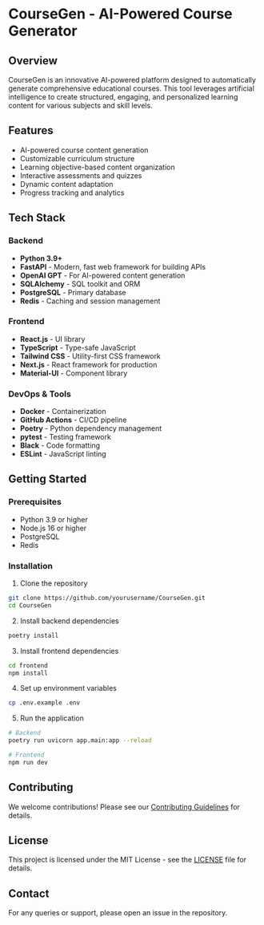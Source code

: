 # CourseGen - AI-Powered Course Generator

## Overview
CourseGen is an innovative AI-powered platform designed to automatically generate comprehensive educational courses. This tool leverages artificial intelligence to create structured, engaging, and personalized learning content for various subjects and skill levels.

## Features
- AI-powered course content generation
- Customizable curriculum structure
- Learning objective-based content organization
- Interactive assessments and quizzes
- Dynamic content adaptation
- Progress tracking and analytics

## Tech Stack

### Backend
- **Python 3.9+**
- **FastAPI** - Modern, fast web framework for building APIs
- **OpenAI GPT** - For AI-powered content generation
- **SQLAlchemy** - SQL toolkit and ORM
- **PostgreSQL** - Primary database
- **Redis** - Caching and session management

### Frontend
- **React.js** - UI library
- **TypeScript** - Type-safe JavaScript
- **Tailwind CSS** - Utility-first CSS framework
- **Next.js** - React framework for production
- **Material-UI** - Component library

### DevOps & Tools
- **Docker** - Containerization
- **GitHub Actions** - CI/CD pipeline
- **Poetry** - Python dependency management
- **pytest** - Testing framework
- **Black** - Code formatting
- **ESLint** - JavaScript linting

## Getting Started

### Prerequisites
- Python 3.9 or higher
- Node.js 16 or higher
- PostgreSQL
- Redis

### Installation
1. Clone the repository
```bash
git clone https://github.com/yourusername/CourseGen.git
cd CourseGen
```

2. Install backend dependencies
```bash
poetry install
```

3. Install frontend dependencies
```bash
cd frontend
npm install
```

4. Set up environment variables
```bash
cp .env.example .env
```

5. Run the application
```bash
# Backend
poetry run uvicorn app.main:app --reload

# Frontend
npm run dev
```

## Contributing
We welcome contributions! Please see our [Contributing Guidelines](CONTRIBUTING.md) for details.

## License
This project is licensed under the MIT License - see the [LICENSE](LICENSE) file for details.

## Contact
For any queries or support, please open an issue in the repository.
